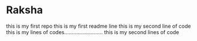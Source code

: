 # Raksha
this is my first repo
this is my first readme line
this is my second line of code
this is my lines of codes..........................
this is my second lines of code
